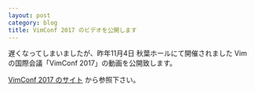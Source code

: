 ```yaml
---
layout: post
category: blog
title: VimConf 2017 のビデオを公開します
---
```


遅くなってしまいましたが、昨年11月4日 秋葉ホールにて開催されました Vim の国際会議「VimConf 2017」の動画を公開致します。

[VimConf 2017 のサイト](http://vimconf.vim-jp.org/2017/#timetable) から参照下さい。
